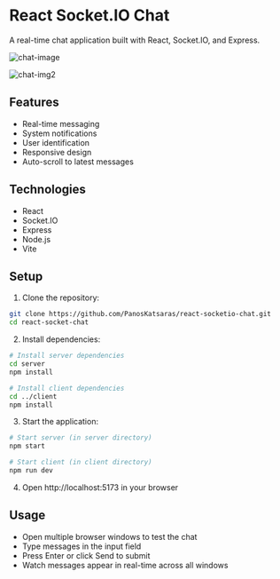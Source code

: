 # React Socket.IO Chat

A real-time chat application built with React, Socket.IO, and Express.

![chat-image](https://github.com/user-attachments/assets/2b380936-6e11-4b17-b386-a31903a433f9)

![chat-img2](https://github.com/user-attachments/assets/e9f8a4ae-e7af-4db4-8827-cac4bff62e2a)

## Features

- Real-time messaging
- System notifications
- User identification
- Responsive design
- Auto-scroll to latest messages

## Technologies

- React
- Socket.IO
- Express
- Node.js
- Vite

## Setup

1. Clone the repository:
```bash
git clone https://github.com/PanosKatsaras/react-socketio-chat.git
cd react-socket-chat
```

2. Install dependencies:
```bash
# Install server dependencies
cd server
npm install

# Install client dependencies
cd ../client
npm install
```

3. Start the application:
```bash
# Start server (in server directory)
npm start

# Start client (in client directory)
npm run dev
```

4. Open http://localhost:5173 in your browser

## Usage

- Open multiple browser windows to test the chat
- Type messages in the input field
- Press Enter or click Send to submit
- Watch messages appear in real-time across all windows
